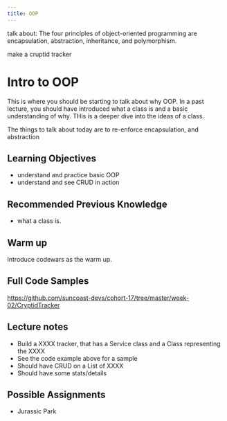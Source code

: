 ```yaml
---
title: OOP
---
```


talk about:
The four principles of object-oriented programming are encapsulation, abstraction, inheritance, and polymorphism.

make a cruptid tracker

# Intro to OOP

This is where you should be starting to talk about why OOP. In a past lecture, you should have introduced what a class is and a basic understanding of why. THis is a deeper dive into the ideas of a class.

The things to talk about today are to re-enforce encapsulation, and abstraction

## Learning Objectives

- understand and practice basic OOP
- understand and see CRUD in action

## Recommended Previous Knowledge

- what a class is.

## Warm up

Introduce codewars as the warm up.

## Full Code Samples

https://github.com/suncoast-devs/cohort-17/tree/master/week-02/CryptidTracker

## Lecture notes

- Build a XXXX tracker, that has a Service class and a Class representing the XXXX
- See the code example above for a sample
- Should have CRUD on a List of XXXX
- Should have some stats/details

## Possible Assignments

- Jurassic Park

